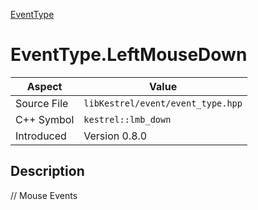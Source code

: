[EventType](index.md)
# EventType.LeftMouseDown
| Aspect | Value |
| --- | --- |
| Source File | `libKestrel/event/event_type.hpp` |
| C++ Symbol | `kestrel::lmb_down` |
| Introduced | Version 0.8.0 |
## Description
// Mouse Events
